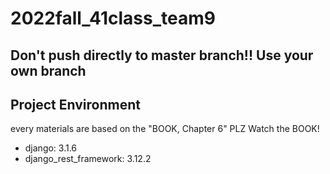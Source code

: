 # 2022fall_41class_team9

## Don't push directly to master branch!! Use your own branch

## Project Environment
every materials are based on the "BOOK, Chapter 6"
PLZ Watch the BOOK!

- django: 3.1.6
- django_rest_framework: 3.12.2


